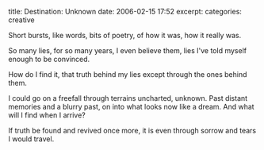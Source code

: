 title: Destination: Unknown
date: 2006-02-15 17:52
excerpt: 
categories: creative

Short bursts,
like words,
bits of poetry,
of how it was,
how  it really was.

So many lies,
for so many years,
I even  believe them,
lies I've told myself
enough to be convinced.

How  do I find it,
that truth behind my lies
except through the ones  behind them.

I could go on a freefall
through terrains  uncharted, unknown.
Past distant memories and a blurry past,
on  into what looks now like a dream.
And what will I find when I arrive?

If  truth be found and revived once more,
it is even through sorrow and  tears I would travel.